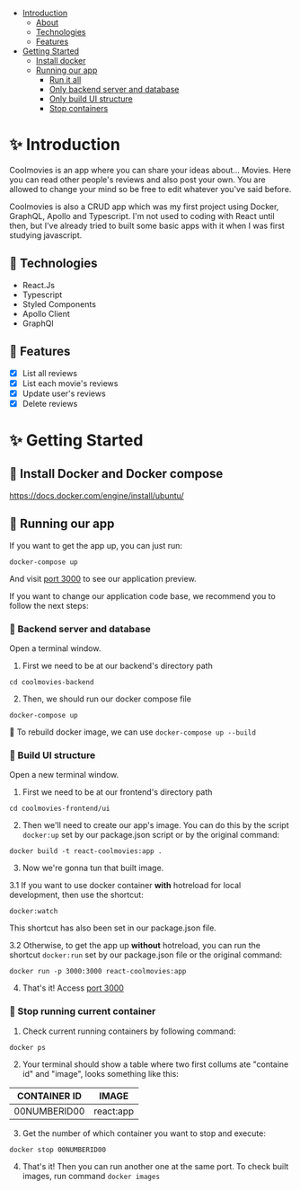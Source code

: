 - [Introduction](#sparkles-introduction)
  - [About](#pushpin-about)
  - [Technologies](#pushpin-technologies)
  - [Features](#pushpin-features)
- [Getting Started](#sparkles-getting-started)
  - [Install docker](#pushpin-install-docker-and-docker-compose)
  - [Running our app](#pushpin-running-our-app)
    - [Run it all](#pushpin-running-our-app)
    - [Only backend server and database](#pushpin-backend-server-and-database)
    - [Only build UI structure](#pushpin-build-ui-structure)
    - [Stop containers](#pushpin-stop-running-current-container)

# :sparkles: Introduction

Coolmovies is an app where you can share your ideas about... Movies. Here you can read other people's reviews and also post your own. You are allowed to change your mind so be free to edit whatever you've said before.

Coolmovies is also a CRUD app which was my first project using Docker, GraphQL, Apollo and Typescript. I'm not used to coding with React until then, but I've already tried to built some basic apps with it when I was first studying javascript.

## :pushpin: Technologies

- React.Js
- Typescript
- Styled Components
- Apollo Client
- GraphQl

## :pushpin: Features

- [x] List all reviews
- [x] List each movie's reviews
- [x] Update user's reviews
- [x] Delete reviews

# :sparkles: Getting Started

## :pushpin: Install Docker and Docker compose

https://docs.docker.com/engine/install/ubuntu/ 

## :pushpin: Running our app

If you want to get the app up, you can just run:

  `docker-compose up`

And visit [port 3000](http://localhost:3000) to see our application preview.

If you want to change our application code base, we recommend you to follow the next steps:

### :pushpin: Backend server and database

Open a terminal window.

1. First we need to be at our backend's directory path

  `cd coolmovies-backend`

2. Then, we should run our docker compose file

  `docker-compose up`

:mega: To rebuild docker image, we can use `docker-compose up --build`

### :pushpin: Build UI structure

Open a new terminal window.

1. First we need to be at our frontend's directory path

  `cd coolmovies-frontend/ui`

2. Then we'll need to create our app's image. You can do this by the script `docker:up` set by our package.json script or by the original command:

  `docker build -t react-coolmovies:app .`

3. Now we're gonna tun that built image.

3.1 If you want to use docker container **with** hotreload for local development, then use the shortcut:

  `docker:watch`

This shortcut has also been set in our package.json file.

3.2 Otherwise, to get the app up **without** hotreload, you can run the shortcut `docker:run` set by our package.json file or the original command: 

  `docker run -p 3000:3000 react-coolmovies:app`

4. That's it! Access [port 3000](http://localhost:3000)

### :pushpin: Stop running current container

1. Check current running containers by following command:

  `docker ps`

2. Your terminal should show a table where two first collums ate "containe id" and "image", looks something like this:

| CONTAINER ID |  IMAGE          |
|--------------|-----------------|
| 00NUMBERID00 | react:app       |

3. Get the number of which container you want to stop and execute:

  `docker stop 00NUMBERID00`

4. That's it! Then you can run another one at the same port. To check built images, run command `docker images`